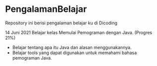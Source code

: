 # PengalamanBelajar
Repository ini berisi pengalaman belajar ku di Dicoding

14 Juni 2021
Belajar kelas Memulai Pemograman dengan Java. (Progres 21%)
  * Belajar tentang apa itu Java dan alasan menggunakannya.
  * Belajar tools yang dapat digunakan untuk memahami bahasa pemograman Java.
